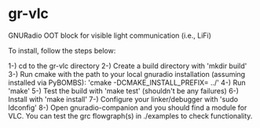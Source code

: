 # gr-vlc
GNURadio OOT block for visible light communication (i.e., LiFi)

To install, follow the steps below:

1-) cd to the gr-vlc directory
2-) Create a build directory with 'mkdir build'
3-) Run cmake with the path to your local gnuradio installation (assuming installed via PyBOMBS):
	'cmake -DCMAKE_INSTALL_PREFIX=<path-to-target> ../'
4-) Run 'make'
5-) Test the build with 'make test' (shouldn't be any failures)
6-) Install with 'make install'
7-) Configure your linker/debugger with 'sudo ldconfig'
8-) Open gnuradio-companion and you should find a module for VLC. You can test the grc flowgraph(s) in ./examples to check functionality.
